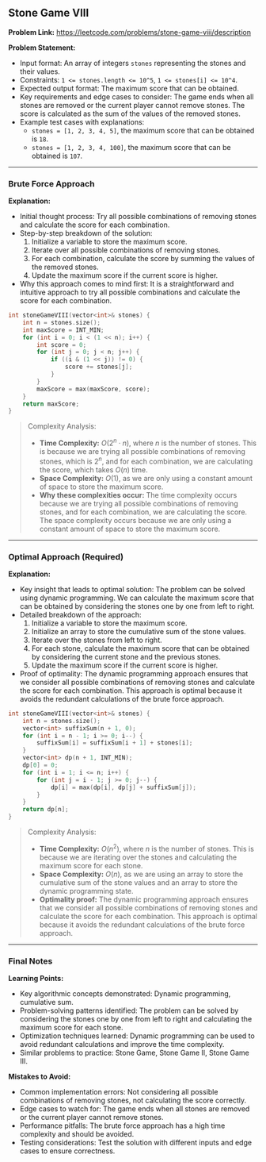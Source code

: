 ## Stone Game VIII
**Problem Link:** https://leetcode.com/problems/stone-game-viii/description

**Problem Statement:**
- Input format: An array of integers `stones` representing the stones and their values.
- Constraints: `1 <= stones.length <= 10^5`, `1 <= stones[i] <= 10^4`.
- Expected output format: The maximum score that can be obtained.
- Key requirements and edge cases to consider: The game ends when all stones are removed or the current player cannot remove stones. The score is calculated as the sum of the values of the removed stones.
- Example test cases with explanations: 
  - `stones = [1, 2, 3, 4, 5]`, the maximum score that can be obtained is `18`.
  - `stones = [1, 2, 3, 4, 100]`, the maximum score that can be obtained is `107`.

---

### Brute Force Approach

**Explanation:**
- Initial thought process: Try all possible combinations of removing stones and calculate the score for each combination.
- Step-by-step breakdown of the solution:
  1. Initialize a variable to store the maximum score.
  2. Iterate over all possible combinations of removing stones.
  3. For each combination, calculate the score by summing the values of the removed stones.
  4. Update the maximum score if the current score is higher.
- Why this approach comes to mind first: It is a straightforward and intuitive approach to try all possible combinations and calculate the score for each combination.

```cpp
int stoneGameVIII(vector<int>& stones) {
    int n = stones.size();
    int maxScore = INT_MIN;
    for (int i = 0; i < (1 << n); i++) {
        int score = 0;
        for (int j = 0; j < n; j++) {
            if ((i & (1 << j)) != 0) {
                score += stones[j];
            }
        }
        maxScore = max(maxScore, score);
    }
    return maxScore;
}
```

> Complexity Analysis:
> - **Time Complexity:** $O(2^n \cdot n)$, where $n$ is the number of stones. This is because we are trying all possible combinations of removing stones, which is $2^n$, and for each combination, we are calculating the score, which takes $O(n)$ time.
> - **Space Complexity:** $O(1)$, as we are only using a constant amount of space to store the maximum score.
> - **Why these complexities occur:** The time complexity occurs because we are trying all possible combinations of removing stones, and for each combination, we are calculating the score. The space complexity occurs because we are only using a constant amount of space to store the maximum score.

---

### Optimal Approach (Required)

**Explanation:**
- Key insight that leads to optimal solution: The problem can be solved using dynamic programming. We can calculate the maximum score that can be obtained by considering the stones one by one from left to right.
- Detailed breakdown of the approach:
  1. Initialize a variable to store the maximum score.
  2. Initialize an array to store the cumulative sum of the stone values.
  3. Iterate over the stones from left to right.
  4. For each stone, calculate the maximum score that can be obtained by considering the current stone and the previous stones.
  5. Update the maximum score if the current score is higher.
- Proof of optimality: The dynamic programming approach ensures that we consider all possible combinations of removing stones and calculate the score for each combination. This approach is optimal because it avoids the redundant calculations of the brute force approach.

```cpp
int stoneGameVIII(vector<int>& stones) {
    int n = stones.size();
    vector<int> suffixSum(n + 1, 0);
    for (int i = n - 1; i >= 0; i--) {
        suffixSum[i] = suffixSum[i + 1] + stones[i];
    }
    vector<int> dp(n + 1, INT_MIN);
    dp[0] = 0;
    for (int i = 1; i <= n; i++) {
        for (int j = i - 1; j >= 0; j--) {
            dp[i] = max(dp[i], dp[j] + suffixSum[j]);
        }
    }
    return dp[n];
}
```

> Complexity Analysis:
> - **Time Complexity:** $O(n^2)$, where $n$ is the number of stones. This is because we are iterating over the stones and calculating the maximum score for each stone.
> - **Space Complexity:** $O(n)$, as we are using an array to store the cumulative sum of the stone values and an array to store the dynamic programming state.
> - **Optimality proof:** The dynamic programming approach ensures that we consider all possible combinations of removing stones and calculate the score for each combination. This approach is optimal because it avoids the redundant calculations of the brute force approach.

---

### Final Notes

**Learning Points:**
- Key algorithmic concepts demonstrated: Dynamic programming, cumulative sum.
- Problem-solving patterns identified: The problem can be solved by considering the stones one by one from left to right and calculating the maximum score for each stone.
- Optimization techniques learned: Dynamic programming can be used to avoid redundant calculations and improve the time complexity.
- Similar problems to practice: Stone Game, Stone Game II, Stone Game III.

**Mistakes to Avoid:**
- Common implementation errors: Not considering all possible combinations of removing stones, not calculating the score correctly.
- Edge cases to watch for: The game ends when all stones are removed or the current player cannot remove stones.
- Performance pitfalls: The brute force approach has a high time complexity and should be avoided.
- Testing considerations: Test the solution with different inputs and edge cases to ensure correctness.